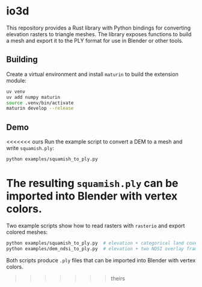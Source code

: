 # io3d 

This repository provides a Rust library with Python bindings for converting elevation rasters to triangle meshes. The library exposes functions to build a mesh and export it to the PLY format for use in Blender or other tools.

## Building

Create a virtual environment and install `maturin` to build the extension module:

```bash
uv venv
uv add numpy maturin
source .venv/bin/activate
maturin develop --release
```

## Demo

<<<<<<< ours
Run the example script to convert a DEM to a mesh and write `squamish.ply`:

```bash
python examples/squamish_to_ply.py
```

The resulting `squamish.ply` can be imported into Blender with vertex colors.
=======
Two example scripts show how to read rasters with ``rasterio`` and export
colored meshes:

```bash
python examples/squamish_to_ply.py  # elevation + categorical land cover
python examples/dem_ndsi_to_ply.py  # elevation + two NDSI overlay frames
```

Both scripts produce ``.ply`` files that can be imported into Blender with
vertex colors.
>>>>>>> theirs
